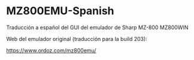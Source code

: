 # MZ800EMU-Spanish
Traducción a español del GUI del emulador de Sharp MZ-800 MZ800WIN

Web del emulador original (traducción para la build 203):

https://www.ordoz.com/mz800emu/
